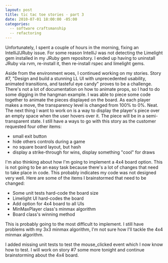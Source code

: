 ```yaml
---
layout: post
title: tic tac toe stories - part 3
date: 2010-07-01 18:00:00 -05:00
categories:
  -- software craftsmanship
  -- refactoring
---
```


Unfortunately, I spent a couple of hours in the morning, fixing an IntelliJ/JRuby issue.  For some reason IntelliJ was not detecting the Limelight gem installed in my JRuby gem repository.  I ended up having to uninstall JRuby via rvm, re-install it, then re-install rspec and limelight gems.

Aside from the environment woes, I continued working on my stories.  Story #7, "Design and build a stunning LL UI with unprecedented usability, animated transitions, and tasteful eye candy" proves to be a challenge.  There's not a lot of documentation on how to animate props, so I had to do some digging in the hangman example.  I was able to piece some code together to animate the pieces displayed on the board.  As each player makes a move, the transparency level is changed from 100% to 0%.  Neat.  The next thing I want to work on is a way to display the player's piece over an empty space when the user hovers over it.  The piece will be in a semi-transparent state.  I still have a ways to go with this story as the customer requested four other items:

* small exit button
* hide others controls during a game
* no square board layout, but hash
* display a strike-through for wins, display something "cool" for draws

I'm also thinking about how I'm going to implement a 4x4 board option.  This is not going to be an easy task because there's a lot of changes that need to take place in code.  This probably indicates my code was not designed very well.  Here are some of the items I brainstormed that need to be changed:

* Some unit tests hard-code the board size
* Limelight UI hard-codes the board
* Add option for 4x4 board to all UIs
* MinMaxPlayer class's minmax algorithm
* Board class's winning method

This is probably going to the most difficult to implement.  I still have problems with my 3x3 minmax algorithm, I'm not sure how I'll tackle the 4x4 minmax algorithm.

I added missing unit tests to test the mouse_clicked event which I now know how to test.  I will work on story #7 some more tonight and continue brainstorming about the 4x4 board.
